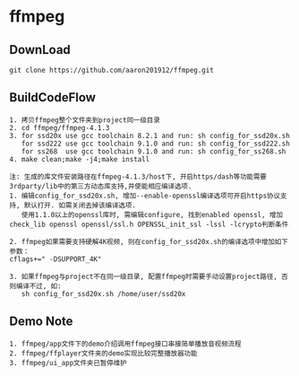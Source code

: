 # ffmpeg
## DownLoad
    git clone https://github.com/aaron201912/ffmpeg.git 

## BuildCodeFlow
    1. 拷贝ffmpeg整个文件夹到project同一级目录
    2. cd ffmpeg/ffmpeg-4.1.3
    3. for ssd20x use gcc toolchain 8.2.1 and run: sh config_for_ssd20x.sh
       for ssd222 use gcc toolchain 9.1.0 and run: sh config_for_ssd222.sh
       for ss268  use gcc toolchain 9.1.0 and run: sh config_for_ss268.sh
    4. make clean;make -j4;make install

    注: 生成的库文件安装路径在ffmpeg-4.1.3/host下, 开启https/dash等功能需要3rdparty/lib中的第三方动态库支持,并使能相应编译选项.
    1. 编辑config_for_ssd20x.sh, 增加--enable-openssl编译选项可开启https协议支持, 默认打开. 如需关闭去掉该编译选项.
       使用1.1.0以上的openssl库时, 需编辑configure, 找到enabled openssl, 增加check_lib openssl openssl/ssl.h OPENSSL_init_ssl -lssl -lcrypto判断条件

    2. ffmpeg如果需要支持硬解4K视频, 则在config_for_ssd20x.sh的编译选项中增加如下参数：
    cflags+=" -DSUPPORT_4K"

    3. 如果ffmpeg与project不在同一级目录, 配置ffmpeg时需要手动设置project路径, 否则编译不过, 如:
       sh config_for_ssd20x.sh /home/user/ssd20x

## Demo Note
    1. ffmpeg/app文件下的demo介绍调用ffmpeg接口串接简单播放音视频流程
    2. ffmpeg/ffplayer文件夹的demo实现比较完整播放器功能
    3. ffmpeg/ui_app文件夹已暂停维护
